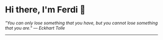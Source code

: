 <h1>Hi there, I'm Ferdi 👋</h1>

<p><em>
  "You can only lose something that you have, but you cannot lose something that you are." — Eckhart Tolle
</em></p>

---
